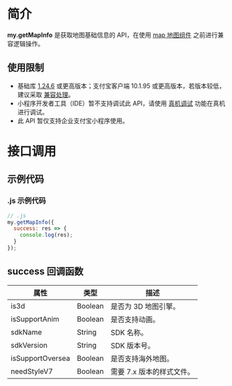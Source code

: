# 简介
**my.getMapInfo** 是获取地图基础信息的 API，在使用 [map 地图组件](https://opendocs.alipay.com/mini/component/map) 之前进行兼容逻辑操作。

## 使用限制

- 基础库 [1.24.6](https://opendocs.alipay.com/mini/framework/lib) 或更高版本；支付宝客户端 10.1.95 或更高版本，若版本较低，建议采取 [兼容处理](https://opendocs.alipay.com/mini/framework/compatibility)。
- 小程序开发者工具（IDE）暂不支持调试此 API，请使用 [真机调试](https://opendocs.alipay.com/mini/ide/remote-debug) 功能在真机进行调试。
- 此 API 暂仅支持企业支付宝小程序使用。

# 接口调用

## 示例代码

### .js 示例代码
```javascript
// .js
my.getMapInfo({
  success: res => {
    console.log(res);
  }
});
```

## success 回调函数
| **属性** | **类型** | **描述** |
| --- | --- | --- |
| is3d | Boolean | 是否为 3D 地图引擎。 |
| isSupportAnim | Boolean | 是否支持动画。 |
| sdkName | String | SDK 名称。 |
| sdkVersion | String | SDK 版本号。 |
| isSupportOversea | Boolean | 是否支持海外地图。 |
| needStyleV7 | Boolean | 需要 7.x 版本的样式文件。 |
